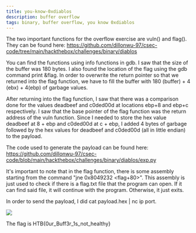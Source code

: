 ```yaml
---
title: you-know-0xdiablos
description: buffer overflow
tags: binary, buffer overflow, you know 0xdiablos
---
```

The two important functions for the overflow exercise are vuln() and flag(). They can be found here: 
<a href="https://github.com/dillonwu-97/csec-code/tree/main/hackthebox/challenges/binary/diablos"> https://github.com/dillonwu-97/csec-code/tree/main/hackthebox/challenges/binary/diablos </a> <br/>

You can find the functions using info functions in gdb. I saw that the size of the buffer was 180 bytes. I also found the location of the flag using the gdb command print &flag. In order to overwrite the return pointer so that we returned into the flag function, we have to fill the buffer with 180 (buffer) + 4 (ebx) + 4(ebp) of garbage values. 

After returning into the flag function, I saw that there was a comparison done for the values deadbeef and c0ded00d at locations ebp+8 and ebp+c respectively. I saw that the base pointer of the flag function was the return address of the vuln function. Since I needed to store the hex value deadbeef at 8 + ebp and c0ded00d at c + ebp, I added 4 bytes of garbage followed by the hex values for deadbeef and c0ded00d (all in little endian) to the payload. 

The code used to generate the payload can be found here: <a href="https://github.com/dillonwu-97/csec-code/blob/main/hackthebox/challenges/binary/diablos/exp.py"> https://github.com/dillonwu-97/csec-code/blob/main/hackthebox/challenges/binary/diablos/exp.py </a> <br/>

It's important to note that in the flag function, there is some assembly starting from the command "jne 0x8049232 \<flag+80\>". This assembly is just used to check if there is a flag.txt file that the program can open. If it can find said file, it will continue with the program. Otherwise, it just exits. 

In order to send the payload, I did cat payload.hex | nc ip port. 

<img src = "/csec-writeups/hackthebox/htb-binary/diablos.png" />

The flag is HTB{0ur\_Buff3r\_1s\_not\_healthy}